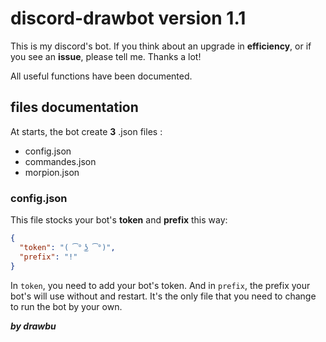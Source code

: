 # discord-drawbot version 1.1
This is my discord's bot. If you think about an upgrade in **efficiency**, or if you see an **issue**, please tell me. Thanks a lot!

All useful functions have been documented.

## files documentation
At starts, the bot create **3** .json files :
- config.json
- commandes.json
- morpion.json

### config.json
This file stocks your bot's **token** and **prefix** this way:
```json
{
  "token": "( ͡° ͜ʖ ͡°)",
  "prefix": "!"
}
```
In `token`, you need to add your bot's token. And in `prefix`, the prefix your bot's will use without and restart. It's the only file that you need to change to run the bot by your own.

***by drawbu***
